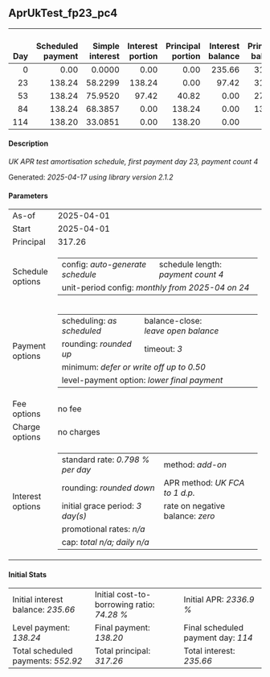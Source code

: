 <h2>AprUkTest_fp23_pc4</h2>
<table>
    <thead style="vertical-align: bottom;">
        <th style="text-align: right;">Day</th>
        <th style="text-align: right;">Scheduled payment</th>
        <th style="text-align: right;">Simple interest</th>
        <th style="text-align: right;">Interest portion</th>
        <th style="text-align: right;">Principal portion</th>
        <th style="text-align: right;">Interest balance</th>
        <th style="text-align: right;">Principal balance</th>
        <th style="text-align: right;">Total simple interest</th>
        <th style="text-align: right;">Total interest</th>
        <th style="text-align: right;">Total principal</th>
    </thead>
    <tr style="text-align: right;">
        <td class="ci00">0</td>
        <td class="ci01" style="white-space: nowrap;">0.00</td>
        <td class="ci02">0.0000</td>
        <td class="ci03">0.00</td>
        <td class="ci04">0.00</td>
        <td class="ci05">235.66</td>
        <td class="ci06">317.26</td>
        <td class="ci07">0.0000</td>
        <td class="ci08">0.00</td>
        <td class="ci09">0.00</td>
    </tr>
    <tr style="text-align: right;">
        <td class="ci00">23</td>
        <td class="ci01" style="white-space: nowrap;">138.24</td>
        <td class="ci02">58.2299</td>
        <td class="ci03">138.24</td>
        <td class="ci04">0.00</td>
        <td class="ci05">97.42</td>
        <td class="ci06">317.26</td>
        <td class="ci07">58.2299</td>
        <td class="ci08">138.24</td>
        <td class="ci09">0.00</td>
    </tr>
    <tr style="text-align: right;">
        <td class="ci00">53</td>
        <td class="ci01" style="white-space: nowrap;">138.24</td>
        <td class="ci02">75.9520</td>
        <td class="ci03">97.42</td>
        <td class="ci04">40.82</td>
        <td class="ci05">0.00</td>
        <td class="ci06">276.44</td>
        <td class="ci07">134.1819</td>
        <td class="ci08">235.66</td>
        <td class="ci09">40.82</td>
    </tr>
    <tr style="text-align: right;">
        <td class="ci00">84</td>
        <td class="ci01" style="white-space: nowrap;">138.24</td>
        <td class="ci02">68.3857</td>
        <td class="ci03">0.00</td>
        <td class="ci04">138.24</td>
        <td class="ci05">0.00</td>
        <td class="ci06">138.20</td>
        <td class="ci07">202.5677</td>
        <td class="ci08">235.66</td>
        <td class="ci09">179.06</td>
    </tr>
    <tr style="text-align: right;">
        <td class="ci00">114</td>
        <td class="ci01" style="white-space: nowrap;">138.20</td>
        <td class="ci02">33.0851</td>
        <td class="ci03">0.00</td>
        <td class="ci04">138.20</td>
        <td class="ci05">0.00</td>
        <td class="ci06">0.00</td>
        <td class="ci07">235.6528</td>
        <td class="ci08">235.66</td>
        <td class="ci09">317.26</td>
    </tr>
</table>
<h4>Description</h4>
<p><i>UK APR test amortisation schedule, first payment day 23, payment count 4</i></p>
<p>Generated: <i>2025-04-17 using library version 2.1.2</i></p>
<h4>Parameters</h4>
<table>
    <tr>
        <td>As-of</td>
        <td>2025-04-01</td>
    </tr>
    <tr>
        <td>Start</td>
        <td>2025-04-01</td>
    </tr>
    <tr>
        <td>Principal</td>
        <td>317.26</td>
    </tr>
    <tr>
        <td>Schedule options</td>
        <td>
            <table>
                <tr>
                    <td>config: <i>auto-generate schedule</i></td>
                    <td>schedule length: <i><i>payment count</i> 4</i></td>
                </tr>
                <tr>
                    <td colspan="2" style="white-space: nowrap;">unit-period config: <i>monthly from 2025-04 on 24</i></td>
                </tr>
            </table>
        </td>
    </tr>
    <tr>
        <td>Payment options</td>
        <td>
            <table>
                <tr>
                    <td>scheduling: <i>as scheduled</i></td>
                    <td>balance-close: <i>leave&nbsp;open&nbsp;balance</i></td>
                </tr>
                <tr>
                    <td>rounding: <i>rounded up</i></td>
                    <td>timeout: <i>3</i></td>
                </tr>
                <tr>
                    <td colspan='2'>minimum: <i>defer&nbsp;or&nbsp;write&nbsp;off&nbsp;up&nbsp;to&nbsp;0.50</i></td>
                </tr>
                <tr>
                    <td colspan='2'>level-payment option: <i>lower&nbsp;final&nbsp;payment</i></td>
                </tr>
            </table>
        </td>
    </tr>
    <tr>
        <td>Fee options</td>
        <td>no fee
        </td>
    </tr>
    <tr>
        <td>Charge options</td>
        <td>no charges
        </td>
    </tr>
    <tr>
        <td>Interest options</td>
        <td>
            <table>
                <tr>
                    <td>standard rate: <i>0.798 % per day</i></td>
                    <td>method: <i>add-on</i></td>
                </tr>
                <tr>
                    <td>rounding: <i>rounded down</i></td>
                    <td>APR method: <i>UK FCA to 1 d.p.</i></td>
                </tr>
                <tr>
                    <td>initial grace period: <i>3 day(s)</i></td>
                    <td>rate on negative balance: <i>zero</i></td>
                </tr>
                <tr>
                    <td colspan="2">promotional rates: <i><i>n/a</i></i></td>
                </tr>
                <tr>
                    <td colspan="2">cap: <i>total <i>n/a</i>; daily <i>n/a</i></td>
                </tr>
            </table>
        </td>
    </tr>
</table>
<h4>Initial Stats</h4>
<table>
    <tr>
        <td>Initial interest balance: <i>235.66</i></td>
        <td>Initial cost-to-borrowing ratio: <i>74.28 %</i></td>
        <td>Initial APR: <i>2336.9 %</i></td>
    </tr>
    <tr>
        <td>Level payment: <i>138.24</i></td>
        <td>Final payment: <i>138.20</i></td>
        <td>Final scheduled payment day: <i>114</i></td>
    </tr>
    <tr>
        <td>Total scheduled payments: <i>552.92</i></td>
        <td>Total principal: <i>317.26</i></td>
        <td>Total interest: <i>235.66</i></td>
    </tr>
</table>

